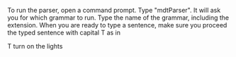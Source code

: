 To run the parser, open a command prompt.  Type "mdtParser".   It will ask you for which grammar to run.  Type the name of the grammar, including the extension.  When you are ready to type a sentence, make sure you proceed the typed sentence with capital T as in

T turn on the lights
